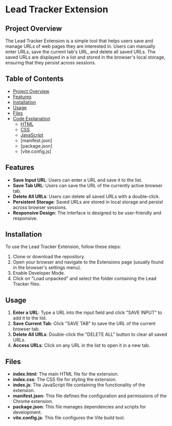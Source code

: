 # Lead Tracker Extension

## Project Overview

The Lead Tracker Extension is a simple tool that helps users save and manage URLs of web pages they are interested in. Users can manually enter URLs, save the current tab's URL, and delete all saved URLs. The saved URLs are displayed in a list and stored in the browser's local storage, ensuring that they persist across sessions.

## Table of Contents

- [Project Overview](#project-overview)
- [Features](#features)
- [Installation](#installation)
- [Usage](#usage)
- [Files](#files)
- [Code Explanation](#code-explanation)
  - [HTML](#html)
  - [CSS](#css)
  - [JavaScript](#javascript)
  - [manifest.json]
  - [package.json]
  - [vite.config.js]

## Features

- **Save Input URL**: Users can enter a URL and save it to the list.
- **Save Tab URL**: Users can save the URL of the currently active browser tab.
- **Delete All URLs**: Users can delete all saved URLs with a double-click.
- **Persistent Storage**: Saved URLs are stored in local storage and persist across browser sessions.
- **Responsive Design**: The interface is designed to be user-friendly and responsive.

## Installation

To use the Lead Tracker Extension, follow these steps:

1. Clone or download the repository.
2. Open your browser and navigate to the Extensions page (usually found in the browser's settings menu).
3. Enable Developer Mode.
4. Click on "Load unpacked" and select the folder containing the Lead Tracker files.

## Usage

1. **Enter a URL**: Type a URL into the input field and click "SAVE INPUT" to add it to the list.
2. **Save Current Tab**: Click "SAVE TAB" to save the URL of the current browser tab.
3. **Delete All URLs**: Double-click the "DELETE ALL" button to clear all saved URLs.
4. **Access URLs**: Click on any URL in the list to open it in a new tab.

## Files

- **index.html**: The main HTML file for the extension.
- **index.css**: The CSS file for styling the extension.
- **index.js**: The JavaScript file containing the functionality of the extension.
- **manifest.json**: This file defines the configuration and permissions of the Chrome extension.
- **package.json**: This file manages dependencies and scripts for development.
- **vite.config.js**: This file configures the Vite build tool.

